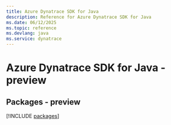 ```yaml
---
title: Azure Dynatrace SDK for Java
description: Reference for Azure Dynatrace SDK for Java
ms.date: 06/12/2025
ms.topic: reference
ms.devlang: java
ms.service: dynatrace
---
```

# Azure Dynatrace SDK for Java - preview
## Packages - preview
[!INCLUDE [packages](dynatrace-index.md)]